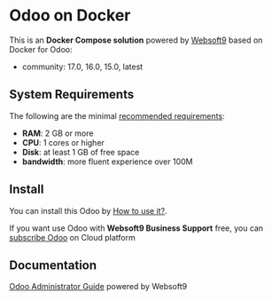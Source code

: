 # Odoo on Docker  

This is an **Docker Compose solution** powered by [Websoft9](https://www.websoft9.com) based on Docker for Odoo:


 - community:  17.0, 16.0, 15.0, latest


## System Requirements

The following are the minimal [recommended requirements](https://github.com/odoo/docker):

* **RAM**: 2 GB or more
* **CPU**: 1 cores or higher
* **Disk**: at least 1 GB of free space
* **bandwidth**: more fluent experience over 100M  

## Install

You can install this Odoo by [How to use it?](https://github.com/Websoft9/docker-library#how-to-use-it).   

If you want use Odoo with **Websoft9 Business Support** free, you can [subscribe Odoo](https://www.websoft9.com/apps) on Cloud platform

## Documentation

[Odoo Administrator Guide](https://support.websoft9.com/docs/odoo) powered by Websoft9